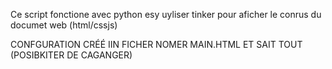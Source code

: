 Ce script fonctione avec python esy uyliser tinker pour aficher le conrus du documet web (html/cssjs)

CONFGURATION 
CRÉÉ IIN FICHER NOMER MAIN.HTML ET SAIT TOUT (POSIBKITER DE CAGANGER)
